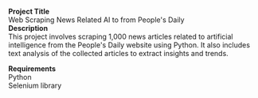 **Project Title**  
Web Scraping News Related AI to from People's Daily  
**Description**  
This project involves scraping 1,000 news articles related to artificial intelligence from the People's Daily website using Python. It also includes text analysis of the collected articles to extract insights and trends.

**Requirements**  
Python  
Selenium library

